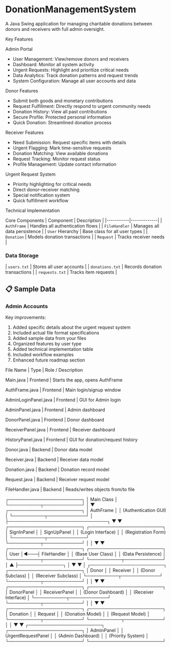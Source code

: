 # DonationManagementSystem

A Java Swing application for managing charitable donations between donors and receivers with full admin oversight.

Key Features

Admin Portal
- User Management: View/remove donors and receivers
- Dashboard: Monitor all system activity
- Urgent Requests: Highlight and prioritize critical needs
- Data Analytics: Track donation patterns and request trends
- System Configuration: Manage all user accounts and data

Donor Features
- Submit both goods and monetary contributions
- Request Fulfillment: Directly respond to urgent community needs
- Donation History: View all past contributions
- Secure Profile: Protected personal information
- Quick Donation: Streamlined donation process

Receiver Features
- Need Submission: Request specific items with details
- Urgent Flagging: Mark time-sensitive requests
- Donation Matching: View available donations
- Request Tracking: Monitor request status
- Profile Management: Update contact information

Urgent Request System
- Priority highlighting for critical needs
- Direct donor-receiver matching
- Special notification system
- Quick fulfillment workflow

Technical Implementation

Core Components
| Component | Description |
|-----------|-------------|
| `AuthFrame` | Handles all authentication flows |
| `FileHandler` | Manages all data persistence |
| `User` Hierarchy | Base class for all user types |
| `Donation` | Models donation transactions |
| `Request` | Tracks receiver needs |

### Data Storage

| `users.txt` | Stores all user accounts |
| `donations.txt` | Records donation transactions |
| `requests.txt` | Tracks item requests |

## 📋 Sample Data

### Admin Accounts

Key improvements:
1. Added specific details about the urgent request system
2. Included actual file format specifications
3. Added sample data from your files
4. Organized features by user type
5. Added technical implementation table
6. Included workflow examples
7. Enhanced future roadmap section

File Name            | Type       | Role / Description

Main.java            | Frontend   | Starts the app, opens AuthFrame

AuthFrame.java       | Frontend   | Main login/signup window

AdminLoginPanel.java | Frontend   | GUI for Admin login

AdminPanel.java      | Frontend   | Admin dashboard

DonorPanel.java      | Frontend   | Donor dashboard

ReceiverPanel.java   | Frontend   | Receiver dashboard

HistoryPanel.java    | Frontend   | GUI for donation/request history

Donor.java           | Backend    | Donor data model

Receiver.java        | Backend    | Receiver data model

Donation.java        | Backend    | Donation record model

Request.java         | Backend    | Receiver request model

FileHandler.java     | Backend    | Reads/writes objects from/to file


┌───────────────────────┐
│       Main Class       │
└──────────┬────────────┘
           │
           ▼
┌───────────────────────┐
│      AuthFrame        │
│ (Authentication GUI)  │
└──────────┬────────────┘
           │
           ├───────────────────────────────┐
           ▼                               ▼
┌───────────────────────┐    ┌───────────────────────┐
│     SignInPanel       │    │     SignUpPanel       │
│ (Login Interface)     │    │ (Registration Form)   │
└──────────┬────────────┘    └──────────┬────────────┘
           │                             │
           ▼                             ▼
┌───────────────────────┐    ┌───────────────────────┐
│       User            │◄───┤    FileHandler        │
│ (Base User Class)     │    │ (Data Persistence)    │
└──────────┬────────────┘    └──────────┬────────────┘
           │                             ▲
           ├──────────────┐              │
           ▼              ▼              │
┌───────────────────────┐ ┌───────────────────────┐
│       Donor          │ │      Receiver         │
│ (Donor Subclass)     │ │ (Receiver Subclass)   │
└──────────┬────────────┘ └──────────┬────────────┘
           │                         │
           ▼                         ▼
┌───────────────────────┐ ┌───────────────────────┐
│    DonorPanel        │ │    ReceiverPanel      │
│ (Donor Dashboard)    │ │ (Receiver Interface)  │
└──────────┬────────────┘ └──────────┬────────────┘
           │                         │
           ▼                         ▼
┌───────────────────────┐ ┌───────────────────────┐
│     Donation         │ │       Request         │
│ (Donation Model)     │ │ (Request Model)       │
└──────────┬────────────┘ └──────────┬────────────┘
           │                         │
           ▼                         ▼
┌───────────────────────┐ ┌───────────────────────┐
│   AdminPanel         │ │  UrgentRequestPanel   │
│ (Admin Dashboard)    │ │ (Priority System)     │
└───────────────────────┘ └───────────────────────┘



